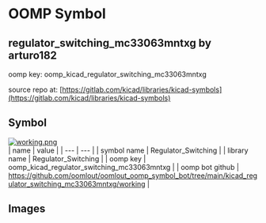 # OOMP Symbol  
## regulator_switching_mc33063mntxg  by arturo182  
  
oomp key: oomp_kicad_regulator_switching_mc33063mntxg  
  
source repo at: [https://gitlab.com/kicad/libraries/kicad-symbols](https://gitlab.com/kicad/libraries/kicad-symbols)  
## Symbol  
  
[![working.png](working_600.png)](working.png)  
| name | value | 
| --- | --- | 
| symbol name | Regulator_Switching | 
| library name | Regulator_Switching | 
| oomp key | oomp_kicad_regulator_switching_mc33063mntxg | 
| oomp bot github | https://github.com/oomlout/oomlout_oomp_symbol_bot/tree/main/kicad_regulator_switching_mc33063mntxg/working | 
## Images  
